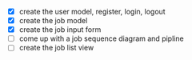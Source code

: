 -[x] create the user model, register, login, logout 
-[x] create the job model
-[x] create the job input form
- [ ] come up with a job sequence diagram and pipline
- [ ] create the job list view